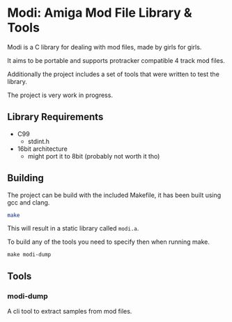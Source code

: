 # Modi: Amiga Mod File Library & Tools

Modi is a C library for dealing with mod files, made by girls for girls.

It aims to be portable and supports protracker compatible 4 track mod files.

Additionally the project includes a set of tools that were written to test the
library.

The project is very work in progress.

## Library Requirements

- C99
  - stdint.h
- 16bit architecture
  - might port it to 8bit (probably not worth it tho)

## Building

The project can be build with the included Makefile, it has been built using gcc
and clang.

```bash
make
```

This will result in a static library called `modi.a`.

To build any of the tools you need to specify then when running make.

```
make modi-dump
```

## Tools

### modi-dump

A cli tool to extract samples from mod files.

